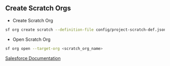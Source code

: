 ## Create Scratch Orgs

- Create Scratch Org
```bash
sf org create scratch --definition-file config/project-scratch-def.json --alias <scratch_org_name> --set-default --target-dev-hub <dev_hub_name>
```

- Open Scratch Org
```bash
sf org open --target-org <scratch_org_name>
```

[Salesforce Documentation](https://developer.salesforce.com/docs/atlas.en-us.sfdx_dev.meta/sfdx_dev/sfdx_dev_scratch_orgs_create.htm)